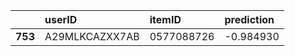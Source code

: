 ||userID	|itemID|	prediction
:--- | :--- | :--- | :---
**753**|	A29MLKCAZXX7AB|	0577088726|	-0.984930
